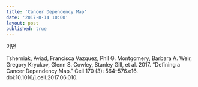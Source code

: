 ```yaml
---
title: 'Cancer Dependency Map'
date: '2017-8-14 10:00'
layout: post
published: true
---
```


어떤 


Tsherniak, Aviad, Francisca Vazquez, Phil G. Montgomery, Barbara A. Weir, Gregory Kryukov, Glenn S. Cowley, Stanley Gill, et al. 2017. “Defining a Cancer Dependency Map.” Cell 170 (3): 564–576.e16. doi:10.1016/j.cell.2017.06.010.
